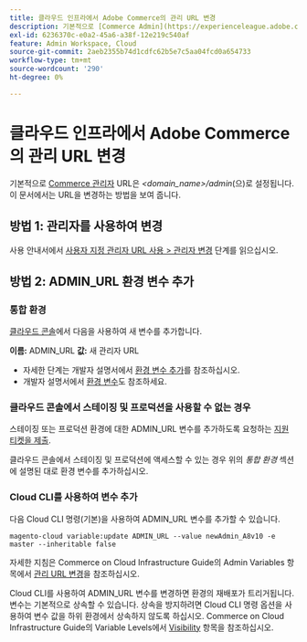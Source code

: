 ```yaml
---
title: 클라우드 인프라에서 Adobe Commerce의 관리 URL 변경
description: 기본적으로 [Commerce Admin](https://experienceleague.adobe.com/en/docs/commerce-admin/start/admin/admin) URL은 *&lt;domain\_name&gt;/admin*으로 설정됩니다. 이 문서에서는 URL을 변경하는 방법을 보여 줍니다.
exl-id: 6236370c-e0a2-45a6-a38f-12e219c540af
feature: Admin Workspace, Cloud
source-git-commit: 2aeb2355b74d1cdfc62b5e7c5aa04fcd0a654733
workflow-type: tm+mt
source-wordcount: '290'
ht-degree: 0%

---
```


# 클라우드 인프라에서 Adobe Commerce의 관리 URL 변경

기본적으로 [Commerce 관리자](https://experienceleague.adobe.com/docs/commerce-admin/start/admin/admin.html) URL은 *&lt;domain\_name>/admin*(으)로 설정됩니다. 이 문서에서는 URL을 변경하는 방법을 보여 줍니다.

## 방법 1: 관리자를 사용하여 변경

사용 안내서에서 [사용자 지정 관리자 URL 사용 > 관리자 변경](https://experienceleague.adobe.com/docs/commerce-admin/stores-sales/site-store/store-urls.html#use-a-custom-admin-url) 단계를 읽으십시오.

## 방법 2: ADMIN\_URL 환경 변수 추가

### 통합 환경

[클라우드 콘솔](https://experienceleague.adobe.com/docs/commerce-cloud-service/user-guide/project/overview.html)에서 다음을 사용하여 새 변수를 추가합니다.

**이름:** ADMIN\_URL **값:** 새 관리자 URL

* 자세한 단계는 개발자 설명서에서 [환경 변수 추가](https://experienceleague.adobe.com/docs/commerce-cloud-service/user-guide/project/overview.html#configure-environment)를 참조하십시오.
* 개발자 설명서에서 [환경 변수](https://experienceleague.adobe.com/docs/commerce-cloud-service/user-guide/configure/env/stage/variables-admin.html)도 참조하세요.

### 클라우드 콘솔에서 스테이징 및 프로덕션을 사용할 수 없는 경우

스테이징 또는 프로덕션 환경에 대한 ADMIN\_URL 변수를 추가하도록 요청하는 [지원 티켓을 제출](/help/help-center-guide/help-center/magento-help-center-user-guide.md#submit-ticket).

클라우드 콘솔에서 스테이징 및 프로덕션에 액세스할 수 있는 경우 위의 *통합 환경* 섹션에 설명된 대로 환경 변수를 추가하십시오.

### Cloud CLI를 사용하여 변수 추가

다음 Cloud CLI 명령(기본)을 사용하여 ADMIN\_URL 변수를 추가할 수 있습니다.

`magento-cloud variable:update ADMIN_URL --value newAdmin_A8v10 -e master --inheritable false`

자세한 지침은 Commerce on Cloud Infrastructure Guide의 Admin Variables 항목에서 [관리 URL 변경](https://experienceleague.adobe.com/docs/commerce-cloud-service/user-guide/configure/env/stage/variables-admin.html?lang=en#change-the-admin-url)을 참조하십시오.

Cloud CLI를 사용하여 ADMIN\_URL 변수를 변경하면 환경의 재배포가 트리거됩니다. 변수는 기본적으로 상속할 수 있습니다. 상속을 방지하려면 Cloud CLI 명령 옵션을 사용하여 변수 값을 하위 환경에서 상속하지 않도록 하십시오. Commerce on Cloud Infrastructure Guide의 Variable Levels에서 [Visibility](https://experienceleague.adobe.com/docs/commerce-cloud-service/user-guide/configure/env/variable-levels.html#visibility) 항목을 참조하십시오.
